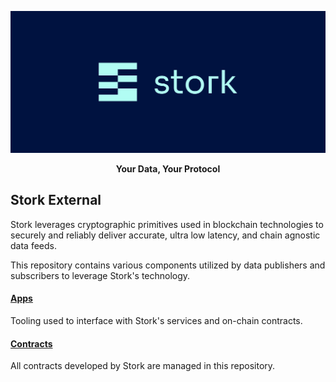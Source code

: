 ![stork Logo](public/stork-logo.png "Title")

<p align="center"><b>Your Data, Your Protocol</b></p>

## Stork External

Stork leverages cryptographic primitives used in blockchain technologies to securely and reliably deliver accurate, ultra low latency, and chain agnostic data feeds.

This repository contains various components utilized by data publishers and subscribers to leverage Stork's technology.

#### [Apps](apps)

Tooling used to interface with Stork's services and on-chain contracts.

#### [Contracts](contracts)

All contracts developed by Stork are managed in this repository.
